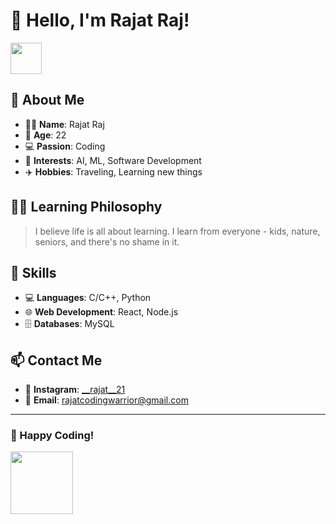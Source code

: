 # 👋 Hello, I'm Rajat Raj!

<img src="https://user-images.githubusercontent.com/62757345/109068478-86e6b600-76f1-11eb-94de-6d9fc8eacb58.gif" width="50">

## 🚀 About Me
- 👨‍💻 **Name**: Rajat Raj
- 🎂 **Age**: 22
- 💻 **Passion**: Coding
- 🧠 **Interests**: AI, ML, Software Development
- ✈️ **Hobbies**: Traveling, Learning new things

## 🧑‍🎓 Learning Philosophy
> I believe life is all about learning. I learn from everyone - kids, nature, seniors, and there's no shame in it.

## 💼 Skills
- 💻 **Languages**: C/C++, Python
- 🌐 **Web Development**: React, Node.js
- 🗄️ **Databases**: MySQL

## 📫 Contact Me
- 📸 **Instagram**: [__rajat__21](https://www.instagram.com/__rajat__21)
- 📧 **Email**: [rajatcodingwarrior@gmail.com](mailto:rajatcodingwarrior@gmail.com)

---

### 🌟 Happy Coding!

<img src="https://media.giphy.com/media/3o7TKU8RvQuomFfUUU/giphy.gif" width="100">


<!---
Rajatcodingwarrior/Rajatcodingwarrior is a ✨ special ✨ repository because its `README.md` (this file) appears on your GitHub profile.
You can click the Preview link to take a look at your changes.
--->
